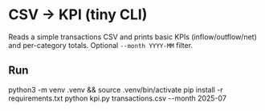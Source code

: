 # CSV → KPI (tiny CLI)
Reads a simple transactions CSV and prints basic KPIs (inflow/outflow/net) and per-category totals. Optional `--month YYYY-MM` filter.

## Run
python3 -m venv .venv && source .venv/bin/activate
pip install -r requirements.txt
python kpi.py transactions.csv --month 2025-07